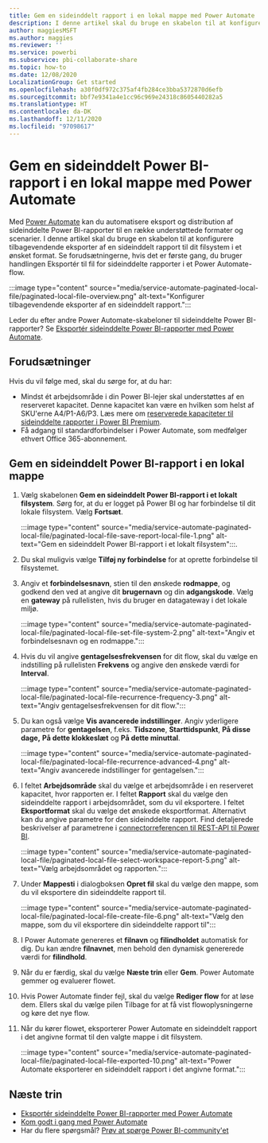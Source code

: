 ```yaml
---
title: Gem en sideinddelt rapport i en lokal mappe med Power Automate
description: I denne artikel skal du bruge en skabelon til at konfigurere tilbagevendende eksporter af en sideinddelt rapport til dit filsystem i et ønsket format.
author: maggiesMSFT
ms.author: maggies
ms.reviewer: ''
ms.service: powerbi
ms.subservice: pbi-collaborate-share
ms.topic: how-to
ms.date: 12/08/2020
LocalizationGroup: Get started
ms.openlocfilehash: a30f0df972c375af4fb284ce3bba5372870d6efb
ms.sourcegitcommit: bbf7e9341a4e1cc96c969e24318c8605440282a5
ms.translationtype: HT
ms.contentlocale: da-DK
ms.lasthandoff: 12/11/2020
ms.locfileid: "97098617"
---
```

# <a name="save-a-power-bi-paginated-report-to-a-local-folder--with-power-automate"></a>Gem en sideinddelt Power BI-rapport i en lokal mappe med Power Automate

Med [Power Automate](/power-automate/getting-started) kan du automatisere eksport og distribution af sideinddelte Power BI-rapporter til en række understøttede formater og scenarier. I denne artikel skal du bruge en skabelon til at konfigurere tilbagevendende eksporter af en sideinddelt rapport til dit filsystem i et ønsket format. Se forudsætningerne, hvis det er første gang, du bruger handlingen Eksportér til fil for sideinddelte rapporter i et Power Automate-flow.

:::image type="content" source="media/service-automate-paginated-local-file/paginated-local-file-overview.png" alt-text="Konfigurer tilbagevendende eksporter af en sideinddelt rapport.":::

Leder du efter andre Power Automate-skabeloner til sideinddelte Power BI-rapporter? Se [Eksportér sideinddelte Power BI-rapporter med Power Automate](service-automate-paginated-integration.md).

## <a name="prerequisites"></a>Forudsætninger  

Hvis du vil følge med, skal du sørge for, at du har:

- Mindst ét arbejdsområde i din Power BI-lejer skal understøttes af en reserveret kapacitet. Denne kapacitet kan være en hvilken som helst af SKU'erne A4/P1-A6/P3. Læs mere om [reserverede kapaciteter til sideinddelte rapporter i Power BI Premium](../admin/service-premium-what-is.md#paginated-reports).
- Få adgang til standardforbindelser i Power Automate, som medfølger ethvert Office 365-abonnement.

## <a name="save-a-power-bi-paginated-report-to-a-local-folder"></a>Gem en sideinddelt Power BI-rapport i en lokal mappe

1. Vælg skabelonen **Gem en sideinddelt Power BI-rapport i et lokalt filsystem**. Sørg for, at du er logget på Power BI og har forbindelse til dit lokale filsystem. Vælg **Fortsæt**. 

    :::image type="content" source="media/service-automate-paginated-local-file/paginated-local-file-save-report-local-file-1.png" alt-text="Gem en sideinddelt Power BI-rapport i et lokalt filsystem":::.

2. Du skal muligvis vælge **Tilføj ny forbindelse** for at oprette forbindelse til filsystemet. 
1. Angiv et **forbindelsesnavn**, stien til den ønskede **rodmappe**, og godkend den ved at angive dit **brugernavn** og din **adgangskode**. Vælg en **gateway** på rullelisten, hvis du bruger en datagateway i det lokale miljø.

    :::image type="content" source="media/service-automate-paginated-local-file/paginated-local-file-set-file-system-2.png" alt-text="Angiv et forbindelsesnavn og en rodmappe.":::
 
3. Hvis du vil angive **gentagelsesfrekvensen** for dit flow, skal du vælge en indstilling på rullelisten **Frekvens** og angive den ønskede værdi for **Interval**.  

    :::image type="content" source="media/service-automate-paginated-local-file/paginated-local-file-recurrence-frequency-3.png" alt-text="Angiv gentagelsesfrekvensen for dit flow.":::

4. Du kan også vælge **Vis avancerede indstillinger**. Angiv yderligere parametre for **gentagelsen**, f.eks. **Tidszone**, **Starttidspunkt**, **På disse dage,** **På dette klokkeslæt** og **På dette minuttal**. 
 
    :::image type="content" source="media/service-automate-paginated-local-file/paginated-local-file-recurrence-advanced-4.png" alt-text="Angiv avancerede indstillinger for gentagelsen.":::

5. I feltet **Arbejdsområde** skal du vælge et arbejdsområde i en reserveret kapacitet, hvor rapporten er. I feltet **Rapport** skal du vælge den sideinddelte rapport i arbejdsområdet, som du vil eksportere. I feltet **Eksportformat** skal du vælge det ønskede eksportformat. Alternativt kan du angive parametre for den sideinddelte rapport. Find detaljerede beskrivelser af parametrene i [connectorreferencen til REST-API til Power BI](/connectors/powerbi/#export-to-file-for-paginated-reports).  
 
    :::image type="content" source="media/service-automate-paginated-local-file/paginated-local-file-select-workspace-report-5.png" alt-text="Vælg arbejdsområdet og rapporten.":::

6. Under **Mappesti** i dialogboksen **Opret fil** skal du vælge den mappe, som du vil eksportere din sideinddelte rapport til.
 
    :::image type="content" source="media/service-automate-paginated-local-file/paginated-local-file-create-file-6.png" alt-text="Vælg den mappe, som du vil eksportere din sideinddelte rapport til":::

7. I Power Automate genereres et **filnavn** og **filindholdet** automatisk for dig. Du kan ændre **filnavnet**, men behold den dynamisk genererede værdi for **filindhold**.
8. Når du er færdig, skal du vælge **Næste trin** eller **Gem**. Power Automate gemmer og evaluerer flowet.
9. Hvis Power Automate finder fejl, skal du vælge **Rediger flow** for at løse dem. Ellers skal du vælge pilen Tilbage for at få vist flowoplysningerne og køre det nye flow.
10. Når du kører flowet, eksporterer Power Automate en sideinddelt rapport i det angivne format til den valgte mappe i dit filsystem.

    :::image type="content" source="media/service-automate-paginated-local-file/paginated-local-file-exported-10.png" alt-text="Power Automate eksporterer en sideinddelt rapport i det angivne format.":::

## <a name="next-steps"></a>Næste trin

- [Eksportér sideinddelte Power BI-rapporter med Power Automate](service-automate-paginated-integration.md)
- [Kom godt i gang med Power Automate](/power-automate/getting-started/)
- Har du flere spørgsmål? [Prøv at spørge Power BI-community'et](https://community.powerbi.com/)


